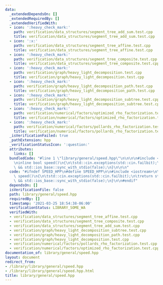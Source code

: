 ```yaml
---
data:
  _extendedDependsOn: []
  _extendedRequiredBy: []
  _extendedVerifiedWith:
  - icon: ':heavy_check_mark:'
    path: verification/data_structures/segment_tree_add_sum.test.cpp
    title: verification/data_structures/segment_tree_add_sum.test.cpp
  - icon: ':x:'
    path: verification/data_structures/segment_tree_affine.test.cpp
    title: verification/data_structures/segment_tree_affine.test.cpp
  - icon: ':heavy_check_mark:'
    path: verification/data_structures/segment_tree_composite.test.cpp
    title: verification/data_structures/segment_tree_composite.test.cpp
  - icon: ':heavy_check_mark:'
    path: verification/graph/heavy_light_decomposition.test.cpp
    title: verification/graph/heavy_light_decomposition.test.cpp
  - icon: ':heavy_check_mark:'
    path: verification/graph/heavy_light_decomposition_path.test.cpp
    title: verification/graph/heavy_light_decomposition_path.test.cpp
  - icon: ':heavy_check_mark:'
    path: verification/graph/heavy_light_decomposition_subtree.test.cpp
    title: verification/graph/heavy_light_decomposition_subtree.test.cpp
  - icon: ':heavy_check_mark:'
    path: verification/numerical/factors/optimized_rho_factorization.test.cpp
    title: verification/numerical/factors/optimized_rho_factorization.test.cpp
  - icon: ':heavy_check_mark:'
    path: verification/numerical/factors/pollards_rho_factorization.test.cpp
    title: verification/numerical/factors/pollards_rho_factorization.test.cpp
  _isVerificationFailed: true
  _pathExtension: hpp
  _verificationStatusIcon: ':question:'
  attributes:
    links: []
  bundledCode: "#line 1 \"library/general/speed.hpp\"\n\n\n\n#include <iostream>\n\
    \ninline bool speed()\n{\n\tstd::cin.exceptions(std::cin.failbit);\n\treturn std::cin.tie(nullptr)\
    \ && std::ios_base::sync_with_stdio(false);\n}\n\n\n"
  code: "#ifndef SPEED_HPP\n#define SPEED_HPP\n\n#include <iostream>\n\ninline bool\
    \ speed()\n{\n\tstd::cin.exceptions(std::cin.failbit);\n\treturn std::cin.tie(nullptr)\
    \ && std::ios_base::sync_with_stdio(false);\n}\n\n#endif"
  dependsOn: []
  isVerificationFile: false
  path: library/general/speed.hpp
  requiredBy: []
  timestamp: '2021-03-25 18:54:38-06:00'
  verificationStatus: LIBRARY_SOME_WA
  verifiedWith:
  - verification/data_structures/segment_tree_affine.test.cpp
  - verification/data_structures/segment_tree_composite.test.cpp
  - verification/data_structures/segment_tree_add_sum.test.cpp
  - verification/graph/heavy_light_decomposition_subtree.test.cpp
  - verification/graph/heavy_light_decomposition_path.test.cpp
  - verification/graph/heavy_light_decomposition.test.cpp
  - verification/numerical/factors/pollards_rho_factorization.test.cpp
  - verification/numerical/factors/optimized_rho_factorization.test.cpp
documentation_of: library/general/speed.hpp
layout: document
redirect_from:
- /library/library/general/speed.hpp
- /library/library/general/speed.hpp.html
title: library/general/speed.hpp
---
```

